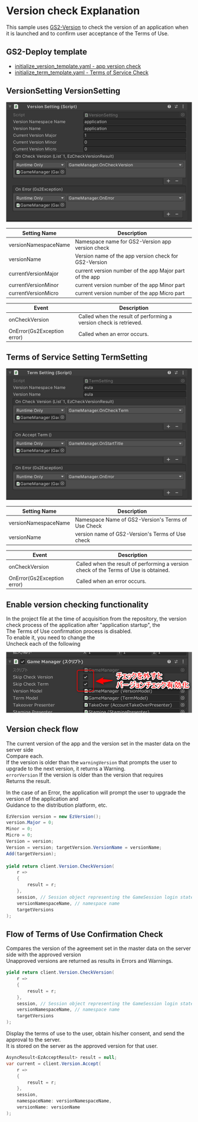 ﻿# Version check Explanation

This sample uses [GS2-Version](https://app.gs2.io/docs/en/index.html#gs2-version) to check the version of an application when it is launched and to confirm user acceptance of the Terms of Use.

## GS2-Deploy template

- [initialize_version_template.yaml - app version check](../Templates/initialize_version_template.yaml)
- [initialize_term_template.yaml - Terms of Service Check](../Templates/initialize_term_template.yaml)

## VersionSetting VersionSetting

![Inspector Window](Version.png)

| Setting Name | Description |
---|---
| versionNamespaceName | Namespace name for GS2-Version app version check
| versionName | Version name of the app version check for GS2-Version
| currentVersionMajor | current version number of the app Major part of the app
| currentVersionMinor | current version number of the app Minor part | current version number of the app
| currentVersionMicro | current version number of the app Micro part

| Event | Description |
---|---
| onCheckVersion | Called when the result of performing a version check is retrieved. | onCheckVersion
| OnError(Gs2Exception error) | Called when an error occurs. | OnError(Gs2Exception error)

## Terms of Service Setting TermSetting

![Inspector Window](Term.png)

| Setting Name | Description |
---|---
| versionNamespaceName | Namespace Name of GS2-Version's Terms of Use Check
| versionName | version name of GS2-Version's Terms of Use check

| Event | Description |
---|---
| onCheckVersion | Called when the result of performing a version check of the Terms of Use is obtained. | onCheckVersion
| OnError(Gs2Exception error) | Called when an error occurs. | OnError(Gs2Exception error)

## Enable version checking functionality

In the project file at the time of acquisition from the repository, the version check process of the application after "application startup", the  
The Terms of Use confirmation process is disabled.  
To enable it, you need to change the  
Uncheck each of the following

![Inspector Window](VersionCheck.png)

## Version check flow

The current version of the app and the version set in the master data on the server side  
Compare each.  
If the version is older than the `warningVersion` that prompts the user to upgrade to the next version, it returns a Warning.  
`errorVersion` If the version is older than the version that requires  
Returns the result.

In the case of an Error, the application will prompt the user to upgrade the version of the application and  
Guidance to the distribution platform, etc.

```c#
EzVersion version = new EzVersion();
version.Major = 0;
Minor = 0;
Micro = 0;
Version = version;
Version = version; targetVersion.VersionName = versionName;
Add(targetVersion);

yield return client.Version.CheckVersion(
    r =>
    {
        result = r;
    },
    session, // Session object representing the GameSession login state
    versionNamespaceName, // namespace name
    targetVersions
);
```

## Flow of Terms of Use Confirmation Check

Compares the version of the agreement set in the master data on the server side with the approved version  
Unapproved versions are returned as results in Errors and Warnings.

```c#
yield return client.Version.CheckVersion(
    r =>
    {
        result = r;
    },
    session, // Session object representing the GameSession login state
    versionNamespaceName, // namespace name
    targetVersions
);
````

Display the terms of use to the user, obtain his/her consent, and send the approval to the server.  
It is stored on the server as the approved version for that user.

```c#
AsyncResult<EzAcceptResult> result = null;
var current = client.Version.Accept(
    r =>
    {
        result = r;
    },
    session,
    namespaceName: versionNamespaceName,
    versionName: versionName
);
```
